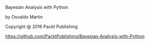 Bayesian Analysis with Python

by Osvaldo Martin

Copyright @ 2016 Packt Publishing


https://github.com/PacktPublishing/Bayesian-Analysis-with-Python

